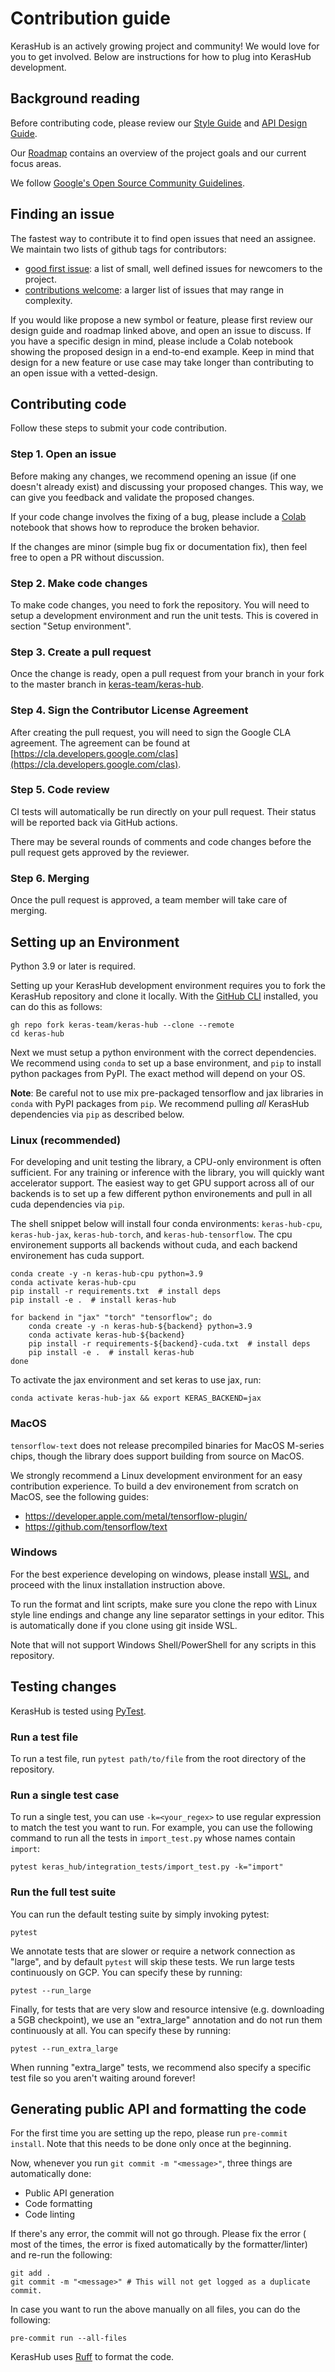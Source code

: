 # Contribution guide

KerasHub is an actively growing project and community! We would love for you
to get involved. Below are instructions for how to plug into KerasHub
development.

## Background reading

Before contributing code, please review our [Style Guide](STYLE_GUIDE.md) and
[API Design Guide](API_DESIGN_GUIDE.md).

Our [Roadmap](https://github.com/keras-team/keras-hub/issues/1836) contains an overview of the project goals and our
current focus areas.

We follow
[Google's Open Source Community Guidelines](https://opensource.google/conduct/).

## Finding an issue

The fastest way to contribute it to find open issues that need an assignee. We
maintain two lists of github tags for contributors:

- [good first issue](https://github.com/keras-team/keras-hub/issues?q=is%3Aissue+is%3Aopen+label%3A%22good+first+issue%22):
  a list of small, well defined issues for newcomers to the project.
- [contributions welcome](https://github.com/keras-team/keras-hub/issues?q=is%3Aissue+is%3Aopen+label%3A%22contributions+welcome%22):
  a larger list of issues that may range in complexity.

If you would like propose a new symbol or feature, please first review our
design guide and roadmap linked above, and open an issue to discuss. If you have
a specific design in mind, please include a Colab notebook showing the proposed
design in a end-to-end example. Keep in mind that design for a new feature or
use case may take longer than contributing to an open issue with a
vetted-design.

## Contributing code

Follow these steps to submit your code contribution.

### Step 1. Open an issue

Before making any changes, we recommend opening an issue (if one doesn't already
exist) and discussing your proposed changes. This way, we can give you feedback
and validate the proposed changes.

If your code change involves the fixing of a bug, please include a
[Colab](https://colab.research.google.com/) notebook that shows
how to reproduce the broken behavior.

If the changes are minor (simple bug fix or documentation fix), then feel free
to open a PR without discussion.

### Step 2. Make code changes

To make code changes, you need to fork the repository. You will need to setup a
development environment and run the unit tests. This is covered in section
"Setup environment".

### Step 3. Create a pull request

Once the change is ready, open a pull request from your branch in your fork to
the master branch in
[keras-team/keras-hub](https://github.com/keras-team/keras-hub).

### Step 4. Sign the Contributor License Agreement

After creating the pull request, you will need to sign the Google CLA agreement.
The agreement can be found at
[https://cla.developers.google.com/clas](https://cla.developers.google.com/clas).

### Step 5. Code review

CI tests will automatically be run directly on your pull request. Their
status will be reported back via GitHub actions.

There may be several rounds of comments and code changes before the pull
request gets approved by the reviewer.

### Step 6. Merging

Once the pull request is approved, a team member will take care of merging.

## Setting up an Environment

Python 3.9 or later is required.

Setting up your KerasHub development environment requires you to fork the
KerasHub repository and clone it locally. With the
[GitHub CLI](https://github.com/cli/cli) installed, you can do this as follows:

```shell
gh repo fork keras-team/keras-hub --clone --remote
cd keras-hub
```

Next we must setup a python environment with the correct dependencies. We
recommend using `conda` to set up a base environment, and `pip` to install
python packages from PyPI. The exact method will depend on your OS.

**Note**: Be careful not to use mix pre-packaged tensorflow and jax libraries in
`conda` with PyPI packages from `pip`. We recommend pulling _all_ KerasHub
dependencies via `pip` as described below.

### Linux (recommended)

For developing and unit testing the library, a CPU-only environment is often
sufficient. For any training or inference with the library, you will quickly
want accelerator support. The easiest way to get GPU support across all of our
backends is to set up a few different python environements and pull in all cuda
dependencies via `pip`.

The shell snippet below will install four conda environments: `keras-hub-cpu`,
`keras-hub-jax`, `keras-hub-torch`, and `keras-hub-tensorflow`. The cpu
environement supports all backends without cuda, and each backend environement
has cuda support.

```shell
conda create -y -n keras-hub-cpu python=3.9
conda activate keras-hub-cpu
pip install -r requirements.txt  # install deps
pip install -e .  # install keras-hub

for backend in "jax" "torch" "tensorflow"; do
    conda create -y -n keras-hub-${backend} python=3.9
    conda activate keras-hub-${backend}
    pip install -r requirements-${backend}-cuda.txt  # install deps
    pip install -e .  # install keras-hub
done
```

To activate the jax environment and set keras to use jax, run:

```shell
conda activate keras-hub-jax && export KERAS_BACKEND=jax
```

### MacOS

`tensorflow-text` does not release precompiled binaries for MacOS M-series
chips, though the library does support building from source on MacOS.

We strongly recommend a Linux development environment for an easy contribution
experience. To build a dev environement from scratch on MacOS, see the following
guides:

- https://developer.apple.com/metal/tensorflow-plugin/
- https://github.com/tensorflow/text

### Windows

For the best experience developing on windows, please install
[WSL](https://learn.microsoft.com/en-us/windows/wsl/install), and proceed with
the linux installation instruction above.

To run the format and lint scripts, make sure you clone the repo with Linux
style line endings and change any line separator settings in your editor.
This is automatically done if you clone using git inside WSL.

Note that will not support Windows Shell/PowerShell for any scripts in this
repository.

## Testing changes

KerasHub is tested using [PyTest](https://docs.pytest.org/en/6.2.x/).

### Run a test file

To run a test file, run `pytest path/to/file` from the root directory of the
repository.

### Run a single test case

To run a single test, you can use `-k=<your_regex>`
to use regular expression to match the test you want to run. For example, you
can use the following command to run all the tests in `import_test.py`
whose names contain `import`:

```shell
pytest keras_hub/integration_tests/import_test.py -k="import"
```

### Run the full test suite

You can run the default testing suite by simply invoking pytest:

```shell
pytest
```

We annotate tests that are slower or require a network connection as "large",
and by default `pytest` will skip these tests. We run large tests continuously
on GCP. You can specify these by running:

```shell
pytest --run_large
```

Finally, for tests that are very slow and resource intensive (e.g. downloading
a 5GB checkpoint), we use an "extra_large" annotation and do not run them
continuously at all. You can specify these by running:

```shell
pytest --run_extra_large
```

When running "extra_large" tests, we recommend also specify a specific test file
so you aren't waiting around forever!

## Generating public API and formatting the code

For the first time you are setting up the repo, please run `pre-commit install`.
Note that this needs to be done only once at the beginning.

Now, whenever you run `git commit -m "<message>"`, three things are
automatically done:

- Public API generation
- Code formatting
- Code linting

If there's any error, the commit will not go through. Please fix the error (
most of the times, the error is fixed automatically by the formatter/linter) and
re-run the following:

```
git add .
git commit -m "<message>" # This will not get logged as a duplicate commit.
```

In case you want to run the above manually on all files, you can do the
following:

```
pre-commit run --all-files
```

KerasHub uses [Ruff](https://docs.astral.sh/ruff/) to format the code.
